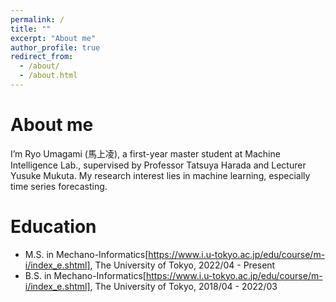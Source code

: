 ```yaml
---
permalink: /
title: ""
excerpt: "About me"
author_profile: true
redirect_from: 
  - /about/
  - /about.html
---
```


About me
======
I’m Ryo Umagami (馬上凌), a first-year master student at Machine Intelligence Lab., supervised by Professor Tatsuya Harada and Lecturer Yusuke Mukuta. My research interest lies in machine learning, especially time series forecasting.

Education
======
- M.S. in Mechano-Informatics[https://www.i.u-tokyo.ac.jp/edu/course/m-i/index_e.shtml], The University of Tokyo, 2022/04 - Present
- B.S. in Mechano-Informatics[https://www.i.u-tokyo.ac.jp/edu/course/m-i/index_e.shtml], The University of Tokyo, 2018/04 - 2022/03
